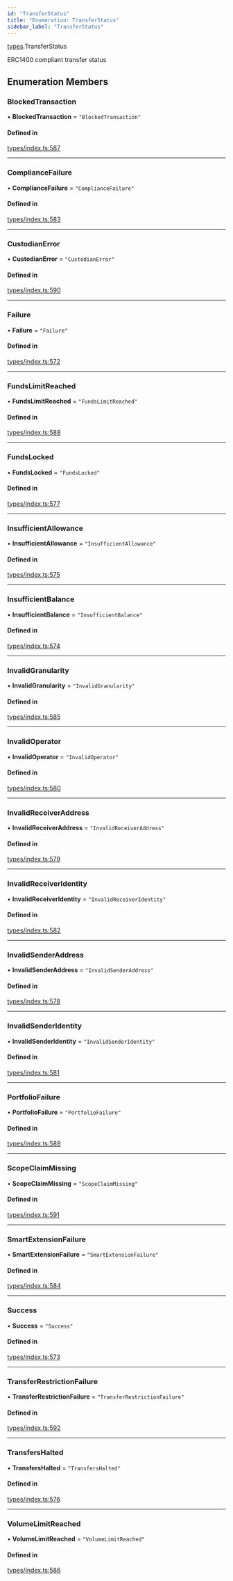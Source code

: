 ```yaml
---
id: "TransferStatus"
title: "Enumeration: TransferStatus"
sidebar_label: "TransferStatus"
---
```


[types](../../../modules/Types/Types.md).TransferStatus

ERC1400 compliant transfer status

## Enumeration Members

### BlockedTransaction

• **BlockedTransaction** = ``"BlockedTransaction"``

#### Defined in

[types/index.ts:587](https://github.com/PolymeshAssociation/polymesh-sdk/blob/acc2284c/src/types/index.ts#L587)

___

### ComplianceFailure

• **ComplianceFailure** = ``"ComplianceFailure"``

#### Defined in

[types/index.ts:583](https://github.com/PolymeshAssociation/polymesh-sdk/blob/acc2284c/src/types/index.ts#L583)

___

### CustodianError

• **CustodianError** = ``"CustodianError"``

#### Defined in

[types/index.ts:590](https://github.com/PolymeshAssociation/polymesh-sdk/blob/acc2284c/src/types/index.ts#L590)

___

### Failure

• **Failure** = ``"Failure"``

#### Defined in

[types/index.ts:572](https://github.com/PolymeshAssociation/polymesh-sdk/blob/acc2284c/src/types/index.ts#L572)

___

### FundsLimitReached

• **FundsLimitReached** = ``"FundsLimitReached"``

#### Defined in

[types/index.ts:588](https://github.com/PolymeshAssociation/polymesh-sdk/blob/acc2284c/src/types/index.ts#L588)

___

### FundsLocked

• **FundsLocked** = ``"FundsLocked"``

#### Defined in

[types/index.ts:577](https://github.com/PolymeshAssociation/polymesh-sdk/blob/acc2284c/src/types/index.ts#L577)

___

### InsufficientAllowance

• **InsufficientAllowance** = ``"InsufficientAllowance"``

#### Defined in

[types/index.ts:575](https://github.com/PolymeshAssociation/polymesh-sdk/blob/acc2284c/src/types/index.ts#L575)

___

### InsufficientBalance

• **InsufficientBalance** = ``"InsufficientBalance"``

#### Defined in

[types/index.ts:574](https://github.com/PolymeshAssociation/polymesh-sdk/blob/acc2284c/src/types/index.ts#L574)

___

### InvalidGranularity

• **InvalidGranularity** = ``"InvalidGranularity"``

#### Defined in

[types/index.ts:585](https://github.com/PolymeshAssociation/polymesh-sdk/blob/acc2284c/src/types/index.ts#L585)

___

### InvalidOperator

• **InvalidOperator** = ``"InvalidOperator"``

#### Defined in

[types/index.ts:580](https://github.com/PolymeshAssociation/polymesh-sdk/blob/acc2284c/src/types/index.ts#L580)

___

### InvalidReceiverAddress

• **InvalidReceiverAddress** = ``"InvalidReceiverAddress"``

#### Defined in

[types/index.ts:579](https://github.com/PolymeshAssociation/polymesh-sdk/blob/acc2284c/src/types/index.ts#L579)

___

### InvalidReceiverIdentity

• **InvalidReceiverIdentity** = ``"InvalidReceiverIdentity"``

#### Defined in

[types/index.ts:582](https://github.com/PolymeshAssociation/polymesh-sdk/blob/acc2284c/src/types/index.ts#L582)

___

### InvalidSenderAddress

• **InvalidSenderAddress** = ``"InvalidSenderAddress"``

#### Defined in

[types/index.ts:578](https://github.com/PolymeshAssociation/polymesh-sdk/blob/acc2284c/src/types/index.ts#L578)

___

### InvalidSenderIdentity

• **InvalidSenderIdentity** = ``"InvalidSenderIdentity"``

#### Defined in

[types/index.ts:581](https://github.com/PolymeshAssociation/polymesh-sdk/blob/acc2284c/src/types/index.ts#L581)

___

### PortfolioFailure

• **PortfolioFailure** = ``"PortfolioFailure"``

#### Defined in

[types/index.ts:589](https://github.com/PolymeshAssociation/polymesh-sdk/blob/acc2284c/src/types/index.ts#L589)

___

### ScopeClaimMissing

• **ScopeClaimMissing** = ``"ScopeClaimMissing"``

#### Defined in

[types/index.ts:591](https://github.com/PolymeshAssociation/polymesh-sdk/blob/acc2284c/src/types/index.ts#L591)

___

### SmartExtensionFailure

• **SmartExtensionFailure** = ``"SmartExtensionFailure"``

#### Defined in

[types/index.ts:584](https://github.com/PolymeshAssociation/polymesh-sdk/blob/acc2284c/src/types/index.ts#L584)

___

### Success

• **Success** = ``"Success"``

#### Defined in

[types/index.ts:573](https://github.com/PolymeshAssociation/polymesh-sdk/blob/acc2284c/src/types/index.ts#L573)

___

### TransferRestrictionFailure

• **TransferRestrictionFailure** = ``"TransferRestrictionFailure"``

#### Defined in

[types/index.ts:592](https://github.com/PolymeshAssociation/polymesh-sdk/blob/acc2284c/src/types/index.ts#L592)

___

### TransfersHalted

• **TransfersHalted** = ``"TransfersHalted"``

#### Defined in

[types/index.ts:576](https://github.com/PolymeshAssociation/polymesh-sdk/blob/acc2284c/src/types/index.ts#L576)

___

### VolumeLimitReached

• **VolumeLimitReached** = ``"VolumeLimitReached"``

#### Defined in

[types/index.ts:586](https://github.com/PolymeshAssociation/polymesh-sdk/blob/acc2284c/src/types/index.ts#L586)
